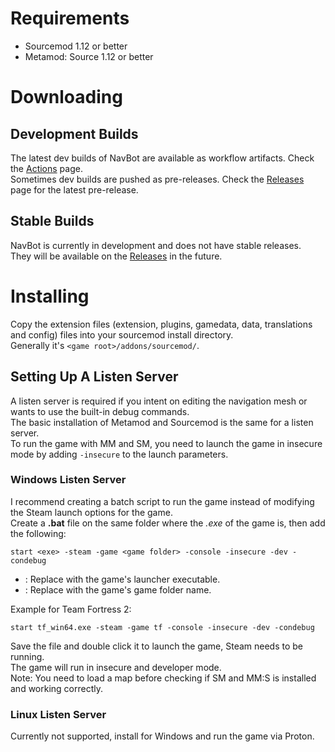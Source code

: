# Requirements

- Sourcemod 1.12 or better
- Metamod: Source 1.12 or better

# Downloading

## Development Builds

The latest dev builds of NavBot are available as workflow artifacts. Check the [Actions] page.    
Sometimes dev builds are pushed as pre-releases. Check the [Releases] page for the latest pre-release.

## Stable Builds

NavBot is currently in development and does not have stable releases.    
They will be available on the [Releases] in the future.

# Installing

Copy the extension files (extension, plugins, gamedata, data, translations and config) files into your sourcemod install directory.    
Generally it's `<game root>/addons/sourcemod/`.

<!-- LINKS -->

[Actions]: https://github.com/caxanga334/NavBot/actions
[Releases]: https://github.com/caxanga334/NavBot/releases

## Setting Up A Listen Server

A listen server is required if you intent on editing the navigation mesh or wants to use the built-in debug commands.    
The basic installation of Metamod and Sourcemod is the same for a listen server.    
To run the game with MM and SM, you need to launch the game in insecure mode by adding `-insecure` to the launch parameters.    

### Windows Listen Server

I recommend creating a batch script to run the game instead of modifying the Steam launch options for the game.    
Create a **.bat** file on the same folder where the *.exe* of the game is, then add the following:  

```
start <exe> -steam -game <game folder> -console -insecure -dev -condebug
```

* <exe> : Replace with the game's launcher executable.
* <game folder> : Replace with the game's game folder name.

Example for Team Fortress 2:    

```
start tf_win64.exe -steam -game tf -console -insecure -dev -condebug
```

Save the file and double click it to launch the game, Steam needs to be running.    
The game will run in insecure and developer mode.    
Note: You need to load a map before checking if SM and MM:S is installed and working correctly.

### Linux Listen Server

Currently not supported, install for Windows and run the game via Proton.    
